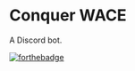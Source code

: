 # Conquer WACE
A Discord bot.

[![forthebadge](https://forthebadge.com/images/badges/contains-cat-gifs.svg)](https://forthebadge.com)
